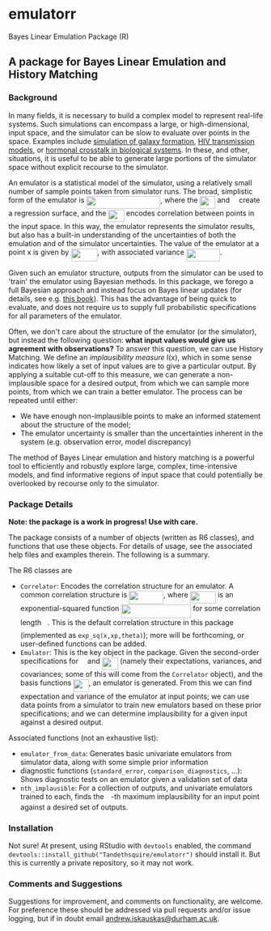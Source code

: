 # emulatorr
Bayes Linear Emulation Package (R)

## A package for Bayes Linear Emulation and History Matching ##

### Background ###
In many fields, it is necessary to build a complex model to represent real-life systems. Such simulations can encompass a large, or high-dimensional, input space, and the simulator can be slow to evaluate over points in the space. Examples include [simulation of galaxy formation](http://dro.dur.ac.uk/15070/), [HIV transmission models](http://dro.dur.ac.uk/22952/), or [hormonal crosstalk in biological systems](https://arxiv.org/abs/1801.01538). In these, and other, situations, it is useful to be able to generate large portions of the simulator space without explicit recourse to the simulator.

An emulator is a statistical model of the simulator, using a relatively small number of sample points taken from simulator runs. The broad, simplistic form of the emulator is <img src="/tex/4aadb878bfd05154ff967d5f5d539b9a.svg?invert_in_darkmode&sanitize=true" align=middle width=146.3736615pt height=24.65753399999998pt/>, where the <img src="/tex/ffcbbb391bc04da2d07f7aef493d3e2a.svg?invert_in_darkmode&sanitize=true" align=middle width=30.61077854999999pt height=24.65753399999998pt/> and <img src="/tex/8217ed3c32a785f0b5aad4055f432ad8.svg?invert_in_darkmode&sanitize=true" align=middle width=10.16555099999999pt height=22.831056599999986pt/> create a regression surface, and the <img src="/tex/320b3450fd8b780975b68c70115439b3.svg?invert_in_darkmode&sanitize=true" align=middle width=31.590693749999986pt height=24.65753399999998pt/> encodes correlation between points in the input space. In this way, the emulator represents the simulator results, but also has a built-in understanding of the uncertainties of both the emulation and of the simulator uncertainties. The value of the emulator at a point x is given by <img src="/tex/952617a3912bcad4e130e08f0389caf0.svg?invert_in_darkmode&sanitize=true" align=middle width=52.31752514999999pt height=24.65753399999998pt/>, with associated variance <img src="/tex/0986ffe08d5d83601df0378fabb990fa.svg?invert_in_darkmode&sanitize=true" align=middle width=66.74676194999999pt height=24.65753399999998pt/>.

Given such an emulator structure, outputs from the simulator can be used to 'train' the emulator using Bayesian methods. In this package, we forego a full Bayesian approach and instead focus on Bayes linear updates (for details, see e.g. [this book](https://onlinelibrary.wiley.com/doi/book/10.1002/9780470065662)). This has the advantage of being quick to evaluate, and does not require us to supply full probabilistic specifications for all parameters of the emulator.

Often, we don't care about the structure of the emulator (or the simulator), but instead the following question: **what input values would give us agreement with observations?** To answer this question, we can use History Matching. We define an *implausibility measure* I(x), which in some sense indicates how likely a set of input values are to give a particular output. By applying a suitable cut-off to this measure, we can generate a non-implausible space for a desired output, from which we can sample more points, from which we can train a better emulator. The process can be repeated until either:
- We have enough non-implausible points to make an informed statement about the structure of the model;
- The emulator uncertainty is smaller than the uncertainties inherent in the system (e.g. observation error, model discrepancy)

The method of Bayes Linear emulation and history matching is a powerful tool to efficiently and robustly explore large, complex, time-intensive models, and find informative regions of input space that could potentially be overlooked by recourse only to the simulator.

### Package Details ###
**Note: the package is a work in progress! Use with care.**

The package consists of a number of objects (written as R6 classes), and functions that use these objects. For details of usage, see the associated help files and examples therein. The following is a summary.

 The R6 classes are
- ``Correlator``: Encodes the correlation structure for an emulator. A common correlation structure is <img src="/tex/17092b3d23be955eafa2c0a43c962a91.svg?invert_in_darkmode&sanitize=true" align=middle width=67.96431344999999pt height=26.76175259999998pt/>, where <img src="/tex/c4dc1526a064d7f89740f9c4cb6e924c.svg?invert_in_darkmode&sanitize=true" align=middle width=50.60697179999999pt height=24.7161288pt/> is an exponential-squared function <img src="/tex/d62bf77bcda98ebfe0b6e9d77d0709eb.svg?invert_in_darkmode&sanitize=true" align=middle width=138.1052178pt height=26.76175259999998pt/> for some correlation length <img src="/tex/27e556cf3caa0673ac49a8f0de3c73ca.svg?invert_in_darkmode&sanitize=true" align=middle width=8.17352744999999pt height=22.831056599999986pt/>. This is the default correlation structure in this package (implemented as ``exp_sq(x,xp,theta)``); more will be forthcoming, or user-defined functions can be added.
- ``Emulator``: This is the key object in the package. Given the second-order specifications for <img src="/tex/8217ed3c32a785f0b5aad4055f432ad8.svg?invert_in_darkmode&sanitize=true" align=middle width=10.16555099999999pt height=22.831056599999986pt/> and <img src="/tex/320b3450fd8b780975b68c70115439b3.svg?invert_in_darkmode&sanitize=true" align=middle width=31.590693749999986pt height=24.65753399999998pt/> (namely their expectations, variances, and covariances; some of this will come from the ``Correlator`` object), and the basis functions <img src="/tex/ffcbbb391bc04da2d07f7aef493d3e2a.svg?invert_in_darkmode&sanitize=true" align=middle width=30.61077854999999pt height=24.65753399999998pt/>, an emulator is generated. From this we can find expectation and variance of the emulator at input points; we can use data points from a simulator to train new emulators based on these prior specifications; and we can determine implausibility for a given input against a desired output.

Associated functions (not an exhaustive list):
- ``emulator_from_data``: Generates basic univariate emulators from simulator data, along with some simple prior information
- diagnostic functions (``standard_error``, ``comparison_diagnostics``, ...): Shows diagnostic tests on an emulator given a validation set of data
- ``nth_implausible``: For a collection of outputs, and univariate emulators trained to each, finds the <img src="/tex/55a049b8f161ae7cfeb0197d75aff967.svg?invert_in_darkmode&sanitize=true" align=middle width=9.86687624999999pt height=14.15524440000002pt/>-th maximum implausibility for an input point against a desired set of outputs.

### Installation ###
Not sure! At present, using RStudio with ``devtools`` enabled, the command ``devtools::install_github("Tandethsquire/emulatorr")`` should install it. But this is currently a private repository, so it may not work.

### Comments and Suggestions ###
Suggestions for improvement, and comments on functionality, are welcome. For preference these should be addressed via pull requests and/or issue logging, but if in doubt email andrew.iskauskas@durham.ac.uk.

